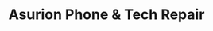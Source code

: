 ---
title: "Asurion Phone & Tech Repair"
url: /deland/asurion-phone-und-tech-repair/
shop: Handy
---